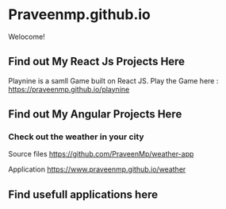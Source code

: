 # Praveenmp.github.io
Welocome!

## Find out My React Js Projects Here
 Playnine is a samll Game built on React JS.
 Play the Game here : https://praveenmp.github.io/playnine
  
## Find out My Angular Projects Here
 ### Check out the weather in your city
 
  Source files https://github.com/PraveenMp/weather-app 
 
  Application https://www.praveenmp.github.io/weather

## Find usefull applications here
